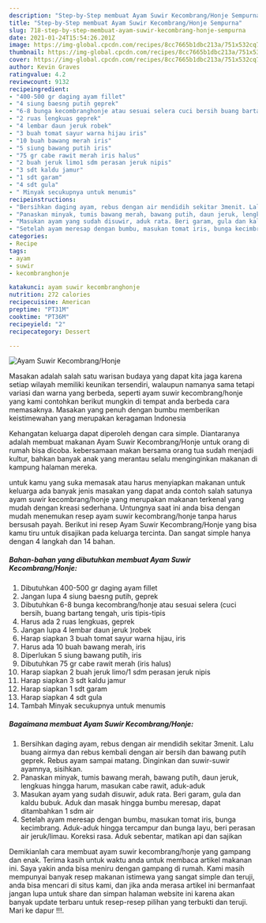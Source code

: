 ```yaml
---
description: "Step-by-Step membuat Ayam Suwir Kecombrang/Honje Sempurna"
title: "Step-by-Step membuat Ayam Suwir Kecombrang/Honje Sempurna"
slug: 718-step-by-step-membuat-ayam-suwir-kecombrang-honje-sempurna
date: 2021-01-24T15:54:26.201Z
image: https://img-global.cpcdn.com/recipes/8cc7665b1dbc213a/751x532cq70/ayam-suwir-kecombranghonje-foto-resep-utama.jpg
thumbnail: https://img-global.cpcdn.com/recipes/8cc7665b1dbc213a/751x532cq70/ayam-suwir-kecombranghonje-foto-resep-utama.jpg
cover: https://img-global.cpcdn.com/recipes/8cc7665b1dbc213a/751x532cq70/ayam-suwir-kecombranghonje-foto-resep-utama.jpg
author: Kevin Graves
ratingvalue: 4.2
reviewcount: 9132
recipeingredient:
- "400-500 gr daging ayam fillet"
- "4 siung baesng putih geprek"
- "6-8 bunga kecombranghonje atau sesuai selera cuci bersih buang bartang tengah uris tipistipis"
- "2 ruas lengkuas geprek"
- "4 lembar daun jeruk robek"
- "3 buah tomat sayur warna hijau iris"
- "10 buah bawang merah iris"
- "5 siung bawang putih iris"
- "75 gr cabe rawit merah iris halus"
- "2 buah jeruk limo1 sdm perasan jeruk nipis"
- "3 sdt kaldu jamur"
- "1 sdt garam"
- "4 sdt gula"
- " Minyak secukupnya untuk menumis"
recipeinstructions:
- "Bersihkan daging ayam, rebus dengan air mendidih sekitar 3menit. Lalu buang airmya dan rebus kembali dengan air bersih dan bawang putih geprek. Rebus ayam sampai matang. Dinginkan dan suwir-suwir ayamnya, sisihkan."
- "Panaskan minyak, tumis bawang merah, bawang putih, daun jeruk, lengkuas hingga harum, masukan cabe rawit, aduk-aduk"
- "Masukan ayam yang sudah disuwir, aduk rata. Beri garam, gula dan kaldu bubuk. Aduk dan masak hingga bumbu meresap, dapat ditambahkan 1 sdm air"
- "Setelah ayam meresap dengan bumbu, masukan tomat iris, bunga kecimbrang. Aduk-aduk hingga tercampur dan bunga layu, beri perasan air jeruk/limau. Koreksi rasa. Aduk sebentar, matikan api dan sajikan"
categories:
- Recipe
tags:
- ayam
- suwir
- kecombranghonje

katakunci: ayam suwir kecombranghonje 
nutrition: 272 calories
recipecuisine: American
preptime: "PT31M"
cooktime: "PT36M"
recipeyield: "2"
recipecategory: Dessert

---
```



![Ayam Suwir Kecombrang/Honje](https://img-global.cpcdn.com/recipes/8cc7665b1dbc213a/751x532cq70/ayam-suwir-kecombranghonje-foto-resep-utama.jpg)

Masakan adalah salah satu warisan budaya yang dapat kita jaga karena setiap wilayah memiliki keunikan tersendiri, walaupun namanya sama tetapi variasi dan warna yang berbeda, seperti ayam suwir kecombrang/honje yang kami contohkan berikut mungkin di tempat anda berbeda cara memasaknya. Masakan yang penuh dengan bumbu memberikan keistimewahan yang merupakan keragaman Indonesia

Kehangatan keluarga dapat diperoleh dengan cara simple. Diantaranya adalah membuat makanan Ayam Suwir Kecombrang/Honje untuk orang di rumah bisa dicoba. kebersamaan makan bersama orang tua sudah menjadi kultur, bahkan banyak anak yang merantau selalu menginginkan makanan di kampung halaman mereka.



untuk kamu yang suka memasak atau harus menyiapkan makanan untuk keluarga ada banyak jenis masakan yang dapat anda contoh salah satunya ayam suwir kecombrang/honje yang merupakan makanan terkenal yang mudah dengan kreasi sederhana. Untungnya saat ini anda bisa dengan mudah menemukan resep ayam suwir kecombrang/honje tanpa harus bersusah payah.
Berikut ini resep Ayam Suwir Kecombrang/Honje yang bisa kamu tiru untuk disajikan pada keluarga tercinta. Dan sangat simple hanya dengan 4 langkah dan 14 bahan.


<!--inarticleads1-->

##### Bahan-bahan yang dibutuhkan membuat Ayam Suwir Kecombrang/Honje:

1. Dibutuhkan 400-500 gr daging ayam fillet
1. Jangan lupa 4 siung baesng putih, geprek
1. Dibutuhkan 6-8 bunga kecombrang/honje atau sesuai selera (cuci bersih, buang bartang tengah, uris tipis-tipis
1. Harus ada 2 ruas lengkuas, geprek
1. Jangan lupa 4 lembar daun jeruk )robek
1. Harap siapkan 3 buah tomat sayur warna hijau, iris
1. Harus ada 10 buah bawang merah, iris
1. Diperlukan 5 siung bawang putih, iris
1. Dibutuhkan 75 gr cabe rawit merah (iris halus)
1. Harap siapkan 2 buah jeruk limo/1 sdm perasan jeruk nipis
1. Harap siapkan 3 sdt kaldu jamur
1. Harap siapkan 1 sdt garam
1. Harap siapkan 4 sdt gula
1. Tambah  Minyak secukupnya untuk menumis




<!--inarticleads2-->

##### Bagaimana membuat  Ayam Suwir Kecombrang/Honje:

1. Bersihkan daging ayam, rebus dengan air mendidih sekitar 3menit. Lalu buang airmya dan rebus kembali dengan air bersih dan bawang putih geprek. Rebus ayam sampai matang. Dinginkan dan suwir-suwir ayamnya, sisihkan.
1. Panaskan minyak, tumis bawang merah, bawang putih, daun jeruk, lengkuas hingga harum, masukan cabe rawit, aduk-aduk
1. Masukan ayam yang sudah disuwir, aduk rata. Beri garam, gula dan kaldu bubuk. Aduk dan masak hingga bumbu meresap, dapat ditambahkan 1 sdm air
1. Setelah ayam meresap dengan bumbu, masukan tomat iris, bunga kecimbrang. Aduk-aduk hingga tercampur dan bunga layu, beri perasan air jeruk/limau. Koreksi rasa. Aduk sebentar, matikan api dan sajikan




Demikianlah cara membuat ayam suwir kecombrang/honje yang gampang dan enak. Terima kasih untuk waktu anda untuk membaca artikel makanan ini. Saya yakin anda bisa meniru dengan gampang di rumah. Kami masih mempunyai banyak resep makanan istimewa yang sangat simple dan teruji, anda bisa mencari di situs kami, dan jika anda merasa artikel ini bermanfaat jangan lupa untuk share dan simpan halaman website ini karena akan banyak update terbaru untuk resep-resep pilihan yang terbukti dan teruji. Mari ke dapur !!!. 

